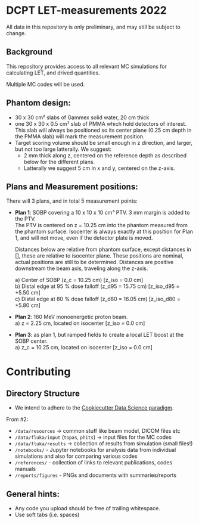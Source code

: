 # DCPT LET-measurements 2022

All data in this repository is only preliminary, and may still be subject to change.

## Background
This repository provides access to all relevant MC simulations for calculating LET, and drived quantities.

Multiple MC codes will be used.

## Phantom design:
- 30 x 30 cm² slabs of Gammex solid water, 20 cm thick
- one 30 x 30 x 0.5 cm³ slab of PMMA which hold detectors of interest.
This slab will always be positioned so its center plane (0.25 cm depth in the PMMA slab) will mark the measurement
position.
- Target scoring volume should be small enough in z direction, and larger, but not too large latterally. We suggest:
  - 2 mm thick along z, centered on the reference depth as described below for the different plans.
  - Latterally we suggest 5 cm in x and y, centered on the z-axis.

## Plans and Measurement positions:
There will 3 plans, and in total 5 measurement points:

- **Plan 1**: SOBP covering a 10 x 10 x 10 cm³ PTV. 3 mm margin is added to the PTV.  
  The PTV is centered on z = 10.25 cm into the phantom measured from the phantom surface.
  Isocenter is always exactly at this position for Plan 1, and will not move, even if the detector plate is moved.

  Distances below are relative from phantom surface, except distances in [], these are relative to isocenter plane.
  These positions are nominal, actual positions are still to be determined.
  Distances are positive downstream the beam axis, traveling along the z-axis.

    a) Center of SOBP (z_c = 10.25 cm) [z_iso = 0.0 cm]\
    b) Distal edge at 95 % dose falloff (z_d95 = 15.75 cm)  [z_iso_d95 = +5.50 cm] \
    c) Distal edge at 80 % dose falloff (z_d80 = 16.05 cm)  [z_iso_d80 = +5.80 cm]

- **Plan 2**: 160 MeV monoenergetic proton beam.\
   a) z = 2.25 cm, located on isocenter [z_iso = 0.0 cm]

- **Plan 3**: as plan 1, but ramped fields to create a local LET boost at the SOBP center.\
   a) z_c = 10.25 cm, located on isocenter [z_iso = 0.0 cm]

# Contributing

## Directory Structure
- We intend to adhere to the [Cookiecutter Data Science paradigm](https://drivendata.github.io/cookiecutter-data-science/).

From #2:
- `/data/resources` -> common stuff like beam model, DICOM files etc
- `/data/fluka/input`  (`topas`, `phits`) -> input files for the MC codes
- `/data/fluka/results` -> collection of results from simulation (small files!)
- `/notebooks/` - Jupyter notebooks for analysis data from individual simulations and also for comparing various codes
- `/references/` - collection of links to relevant publications, codes manuals
- `/reports/figures` - PNGs and documents with summaries/reports

## General hints:
- Any code you upload should be free of trailing whitespace.
- Use soft tabs (i.e. spaces)
